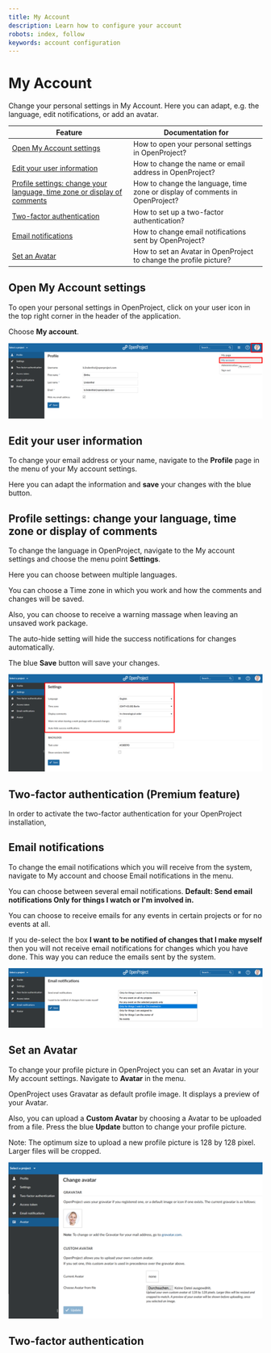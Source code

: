 ```yaml
---
title: My Account
description: Learn how to configure your account
robots: index, follow
keywords: account configuration
---
```


# My Account

Change your personal settings in My Account. Here you can adapt, e.g. the language, edit notifications, or add an avatar.

| Feature                                                      | Documentation for                                            |
| ------------------------------------------------------------ | ------------------------------------------------------------ |
| [Open My Account settings](#open-my-account-settings)        | How to open your personal settings in OpenProject?           |
| [Edit your user information](#edit-your-user-information)    | How to change the name or email address in OpenProject?      |
| [Profile settings: change your language, time zone or display of comments](#profile-settings:-change-your-language,-time-zone-or-display-of-comments) | How to change the language, time zone or display of comments in OpenProject? |
| [Two-factor authentication](#two-factor-authentication)      | How to set up a two-factor authentication?                   |
| [Email notifications](#email-notifications)                  | How to change email notifications sent by OpenProject?       |
| [Set an Avatar](#set-an-avatar)                              | How to set an Avatar in OpenProject to change the profile picture? |

## Open My Account settings

To open your personal settings in OpenProject, click on your user icon in the top right corner in the header of the application.

Choose **My account**.

![my-account](my-account.png)

## Edit your user information

To change your email address or your name, navigate to the **Profile** page in the menu of your My account settings.

Here you can adapt the information and **save** your changes with the blue button.

## Profile settings: change your language, time zone or display of comments

To change the language in OpenProject, navigate to the My account settings and choose the menu point **Settings**.

Here you can choose between multiple languages.

You can choose a Time zone in which you work and how the comments and changes will be saved.

Also, you can choose to receive a warning massage when leaving an unsaved work package.

The auto-hide setting will hide the success notifications for changes automatically.

The blue **Save** button will save your changes.

![my-account-settings](my-account-settings.png)

## Two-factor authentication (Premium feature)

In order to activate the two-factor authentication for your OpenProject installation, 



## Email notifications

To change the email notifications which you will receive from the system, navigate to My account and choose Email notifications in the menu.

You can choose between several email notifications. 
**Default: Send email notifications Only for things I watch or I'm involved in.**

You can choose to receive emails for any events in certain projects or for no events at all.

If you de-select the box **I want to be notified of changes that I make myself** then you will not receive email notifications for changes which you have done. This way you can reduce the emails sent by the system.

![Email notifications](1571835165758.png)



## Set an Avatar

To change your profile picture in OpenProject you can set an Avatar in your My account settings. Navigate to **Avatar** in the menu.

OpenProject uses Gravatar as default profile image. It displays a preview of your Avatar.

Also, you can upload a **Custom Avatar** by choosing a Avatar to be uploaded from a file. Press the blue **Update** button to change your profile picture.

<div class="alert alert-info" role="alert">
Note: The optimum size to upload a new profile picture is 128 by 128 pixel. Larger files will be cropped.
</div>

![Avatar](1571844887353.png)

## Two-factor authentication

